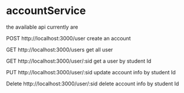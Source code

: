 # accountService

the available api currently are

POST http://localhost:3000/user create an account

GET http://localhost:3000/users get all user

GET http://localhost:3000/user/:sid get a user by student Id

PUT http://localhost:3000/user/:sid update account info by student Id

Delete http://localhost:3000/user/:sid delete account info by student Id
